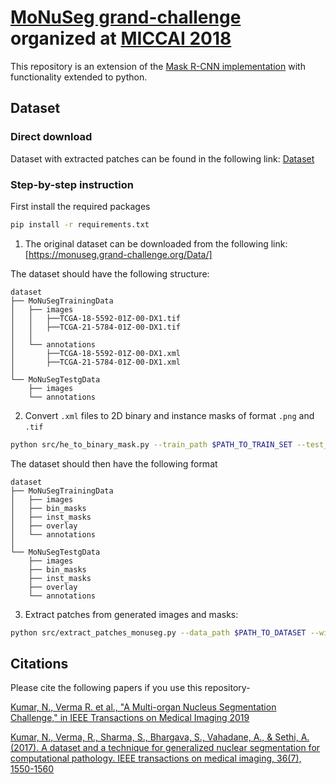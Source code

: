 # [MoNuSeg grand-challenge](https://monuseg.grand-challenge.org/) organized at [MICCAI 2018](https://www.miccai2018.org/en/)

This repository is an extension of the [Mask R-CNN implementation](https://github.com/ruchikaverma-iitg/MoNuSeg) with functionality extended to python.

## Dataset

### Direct download
Dataset with extracted patches can be found in the following link:
[Dataset](https://drive.google.com/drive/folders/1hUj9ToCYhIeIDOzfmj8BNp-BgLRRxbJX?usp=sharing)

### Step-by-step instruction

First install the required packages
```bash
pip install -r requirements.txt
```

1. The original dataset can be downloaded from the following link: [https://monuseg.grand-challenge.org/Data/]

The dataset should have the following structure:
```
dataset
├── MoNuSegTrainingData
│   ├── images
│   │   ├──TCGA-18-5592-01Z-00-DX1.tif
│   │   ├──TCGA-21-5784-01Z-00-DX1.tif
│   │
│   └── annotations
│       ├──TCGA-18-5592-01Z-00-DX1.xml
│       ├──TCGA-21-5784-01Z-00-DX1.xml
│
└── MoNuSegTestgData
    ├── images
    └── annotations
```

2. Convert `.xml` files to 2D binary and instance masks of format `.png` and `.tif`

```bash
python src/he_to_binary_mask.py --train_path $PATH_TO_TRAIN_SET --test_path $PATH_TO_TEST_SET
```

The dataset should then have the following format
```
dataset
├── MoNuSegTrainingData
│   ├── images
│   ├── bin_masks
│   ├── inst_masks
│   ├── overlay
│   └── annotations
│
└── MoNuSegTestgData
    ├── images
    ├── bin_masks
    ├── inst_masks
    ├── overlay
    └── annotations
```

3. Extract patches from generated images and masks:

```bash
python src/extract_patches_monuseg.py --data_path $PATH_TO_DATASET --window_size 128 --step_size 128
```


## Citations

Please cite the following papers if you use this repository-

[Kumar, N., Verma R. et al., "A Multi-organ Nucleus Segmentation Challenge," in IEEE Transactions on Medical Imaging 2019](https://ieeexplore.ieee.org/document/8880654)

[Kumar, N., Verma, R., Sharma, S., Bhargava, S., Vahadane, A., & Sethi, A. (2017). A dataset and a technique for generalized nuclear segmentation for computational pathology. IEEE transactions on medical imaging, 36(7), 1550-1560](https://ieeexplore.ieee.org/document/7872382)





